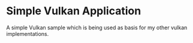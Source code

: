 # Simple Vulkan Application
A simple Vulkan sample which is being used as basis for my other vulkan implementations.
